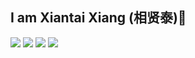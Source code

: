 ## I am Xiantai Xiang (相贤泰)👋

![](https://img.shields.io/badge/Major-EE-609926?style=flat&logo=ABB%20RobotStudio&logoColor=ffffff)
![](https://img.shields.io/badge/Use-Python-0076ab?style=flat&logo=Python&logoColor=ffffff)
![](https://img.shields.io/badge/Learn-C++-blueviolet?style=flat&logo=Visual%20Studio%20Code&logoColor=ffffff)
![](https://img.shields.io/badge/OS-Linux-orange?style=flat&logo=Linux&logoColor=ffffff)

<!--
**Xiantai01/Xiantai01** is a ✨ _special_ ✨ repository because its `README.md` (this file) appears on your GitHub profile.

Here are some ideas to get you started:

- 🔭 I’m currently working on ...
- 🌱 I’m currently learning ...
- 👯 I’m looking to collaborate on ...
- 🤔 I’m looking for help with ...
- 💬 Ask me about ...
- 📫 How to reach me: ...
- 😄 Pronouns: ...
- ⚡ Fun fact: ...
-->
